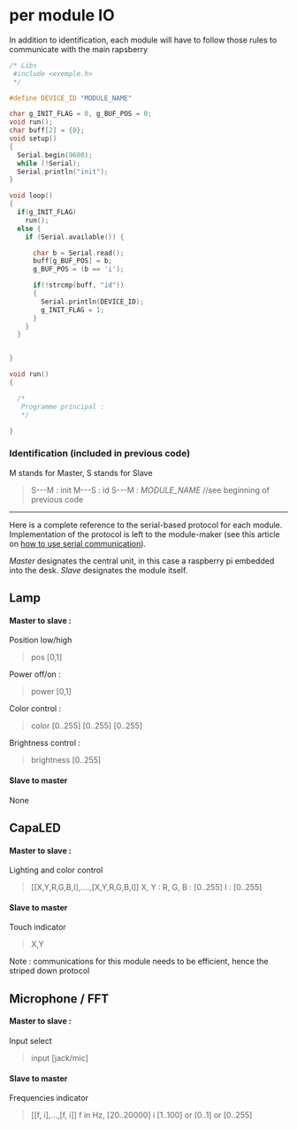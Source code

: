 # per module IO
In addition to identification, each module will have to follow those rules to communicate with the main rapsberry

```C
/* Libs 
 #include <exemple.h>
 */

#define DEVICE_ID "MODULE_NAME"

char g_INIT_FLAG = 0, g_BUF_POS = 0;
void run();
char buff[2] = {0};
void setup()
{
  Serial.begin(9600);
  while (!Serial);
  Serial.println("init");
}

void loop()
{
  if(g_INIT_FLAG)
    run();
  else {
    if (Serial.available()) {

      char b = Serial.read();
      buff[g_BUF_POS] = b;    
      g_BUF_POS = (b == 'i');

      if(!strcmp(buff, "id"))
      {
        Serial.println(DEVICE_ID);
        g_INIT_FLAG = 1;
      }
    }
  }


} 

void run()
{

  /* 
   Programme principal : 
   */

}

```


### Identification (included in previous code)

M stands for Master, S stands for Slave

> S---M : init
> M---S : id
> S---M : *MODULE_NAME* //see beginning of previous code

------------------------------

Here is a complete reference to the serial-based protocol for each module. Implementation of the protocol is left to the module-maker (see this article on [how to use serial communication](https://arduinobasics.blogspot.fr/2012/07/arduino-basics-simple-arduino-serial.html)).

*Master* designates the central unit, in this case a raspberry pi embedded into the desk.
*Slave* designates the module itself.

## Lamp

#### Master to slave : 

Position low/high
> pos [0,1]

Power off/on : 
> power [0,1]

Color control : 
> color [0..255] [0..255] [0..255]

Brightness control : 
> brightness [0..255]

#### Slave to master

None

## CapaLED

#### Master to slave : 

Lighting and color control
> [[X,Y,R,G,B,I],....,[X,Y,R,G,B,I]]
> X, Y : 
> R, G, B : [0..255]
> I : [0..255]

#### Slave to master

Touch indicator
> X,Y

Note : communications for this module needs to be efficient, hence the striped down protocol

## Microphone / FFT

#### Master to slave : 

Input select
> input [jack/mic]

#### Slave to master

Frequencies indicator
> [[f, i],...,[f, i]]
> f in Hz, [20..20000]
> i [1..100] or [0..1] or [0..255]




